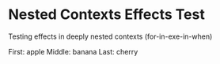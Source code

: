 # Nested Contexts Effects Test

Testing effects in deeply nested contexts (for-in-exe-in-when)

First: apple
Middle: banana
Last: cherry